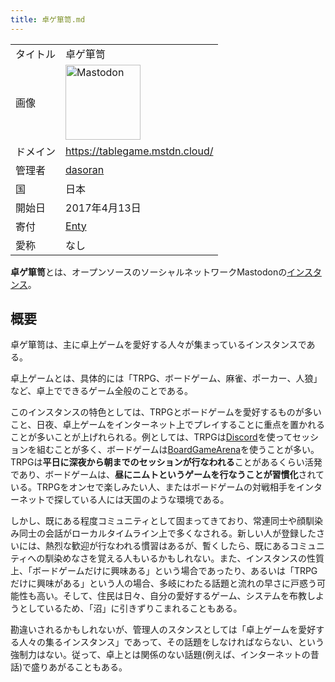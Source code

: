 ```yaml
---
title: 卓ゲ箪笥.md
---
```

<div>

|          |                                                                                                                                                                                                                                                                                                        |
|----------|--------------------------------------------------------------------------------------------------------------------------------------------------------------------------------------------------------------------------------------------------------------------------------------------------------|
| タイトル | 卓ゲ箪笥                                                                                                                                                                                                                                                                                               |
| 画像     | [<img src="/images/thumb/0/00/Mastodon_logo.png/120px-Mastodon_logo.png" srcset="/images/thumb/0/00/Mastodon_logo.png/180px-Mastodon_logo.png 1.5x, /images/0/00/Mastodon_logo.png 2x" width="120" height="120" alt="Mastodon" />](/%E3%83%95%E3%82%A1%E3%82%A4%E3%83%AB:Mastodon_logo.png "Mastodon") |
| ドメイン | <a href="https://tablegame.mstdn.cloud/" rel="nofollow">https://tablegame.mstdn.cloud/</a>                                                                                                                                                                                                             |
| 管理者   | [dasoran](/Dasoran "Dasoran")                                                                                                                                                                                                                                                                          |
| 国       | 日本                                                                                                                                                                                                                                                                                                   |
| 開始日   | 2017年4月13日                                                                                                                                                                                                                                                                                          |
| 寄付     | <a href="https://enty.jp/dwbFiNqsAkCO" rel="nofollow">Enty</a>                                                                                                                                                                                                                                         |
| 愛称     | なし                                                                                                                                                                                                                                                                                                   |

**卓ゲ箪笥**とは、オープンソースのソーシャルネットワークMastodonの[インスタンス](/%E3%82%A4%E3%83%B3%E3%82%B9%E3%82%BF%E3%83%B3%E3%82%B9 "インスタンス")。

## 概要

卓ゲ箪笥は、主に卓上ゲームを愛好する人々が集まっているインスタンスである。

卓上ゲームとは、具体的には「TRPG、ボードゲーム、麻雀、ポーカー、人狼」など、卓上でできるゲーム全般のことである。

このインスタンスの特色としては、TRPGとボードゲームを愛好するものが多いこと、日夜、卓上ゲームをインターネット上でプレイすることに重点を置かれることが多いことが上げれられる。例としては、TRPGは<a href="https://discordapp.com/" rel="nofollow">Discord</a>を使ってセッションを組むことが多く、ボードゲームは<a href="https://ja.boardgamearena.com/" rel="nofollow">BoardGameArena</a>を使うことが多い。TRPGは**平日に深夜から朝までのセッションが行なわれる**ことがあるくらい活発であり、ボードゲームは、**昼にニムトというゲームを行なうことが習慣化**されている。TRPGをオンセで楽しみたい人、またはボードゲームの対戦相手をインターネットで探している人には天国のような環境である。

しかし、既にある程度コミュニティとして固まってきており、常連同士や顔馴染み同士の会話がローカルタイムライン上で多くなされる。新しい人が登録したさいには、熱烈な歓迎が行なわれる慣習はあるが、暫くしたら、既にあるコミュニティへの馴染めなさを覚える人もいるかもしれない。また、インスタンスの性質上、「ボードゲームだけに興味ある」という場合であったり、あるいは「TRPGだけに興味がある」という人の場合、多岐にわたる話題と流れの早さに戸惑う可能性も高い。そして、住民は日々、自分の愛好するゲーム、システムを布教しようとしているため、「沼」に引きずりこまれることもある。

勘違いされるかもしれないが、管理人のスタンスとしては「卓上ゲームを愛好する人々の集るインスタンス」であって、その話題をしなければならない、という強制力はない。従って、卓上とは関係のない話題(例えば、インターネットの昔話)で盛りあがることもある。

</div>
